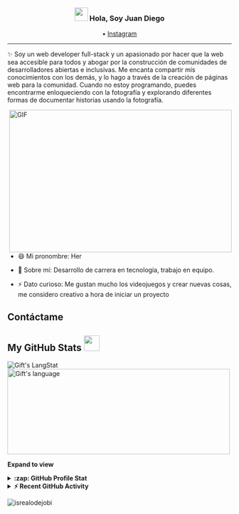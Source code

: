 <!-- Heading -->
<h3 align="center"><img src = "https://media.tenor.com/rgI7Ze-_-bsAAAAC/hello-hello-there.gif" width = 30px> Hola, Soy Juan Diego</h3>

<p align="center">
  <!-- <a href="https://www.juanleon.dev">Website</a> --> •
  <a href="https://www.instagram.com/juandiego.ledo/">Instagram</a>
</p>

 <!-- About section -->

---
✨ Soy un web developer full-stack y un apasionado por hacer que la web sea accesible para todos y abogar por la construcción de comunidades de desarrolladores abiertas e inclusivas.
Me encanta compartir mis conocimientos con los demás, y lo hago a través de la creación de páginas web para la comunidad. Cuando no estoy programando, puedes encontrarme enloqueciendo con la fotografía y explorando diferentes formas de documentar historias usando la fotografía.


<!-- code gif-->
<img align="right" alt="GIF" src="./code.gif" width="500" height="320" />

- 😄 Mi pronombre: Her   

- 💬 Sobre mí: Desarrollo de carrera en tecnología, trabajo en equipo.

- ⚡ Dato curioso: Me gustan mucho los videojuegos y crear nuevas cosas, me considero creativo a hora de iniciar un proyecto

<!-- About section: END -->


<!-- Conecct section -->

<h2>Contáctame</h3>
    <p>
        <a href="https://linkedin.com/in/juan-diego-187865255/" target="_blank"<img src="https://img.shields.io/badge/-Juan%20Leon%20-blue?style=plastic&amp;labelColor=blue&amp;logo=LinkedIn&amp;link=https://linkedin.com/in/juan-diego-187865225/%22" alt="LinkedIn Badge"></a> 
   </p>

 <!-- Conecct section: END -->
 
  <!-- GitHub section -->

 ##  My GitHub Stats <img src = "https://i.pinimg.com/originals/65/c4/f4/65c4f452571be1261e9c623f7da488ac.gif" width = 35px> 
 
 <div>
   <img align="center" src="https://github-readme-streak-stats.herokuapp.com/?user=JuanLeon123" alt="Gift's LangStat" />
  <img align="center" src="https://github-readme-stats.vercel.app/api/top-langs/?username=JuanLeon123" alt="Gift's language" height="192px"  width="500px"/>
</div>

**Expand to view**
<details>
  <summary><b>:zap: GitHub Profile Stat</b></summary>
  <img src="https://github-readme-stats.anuraghazra1.vercel.app/api?username=JuanLeon123&show_icons=true" />
</details>
<details>
  <summary><b>⚡ Recent GitHub Activity</b></summary>
  <br/>
   <a href="https://github.com/lauragift21/"><img alt="Gift' Activity Graph" src="https://activity-graph.herokuapp.com/graph?username=JuanLeon123&custom_title=Gift's%20Contribution%20Graph&theme=react-dark" /></a>
  <br/>
</details>

<!-- GitHub section: END -->

<!-- Profile Views -->

<p align="left"> <img src="https://komarev.com/ghpvc/?username=JuanLeon123&label=Profile%20views&color=0e75b6&style=flat" alt="isrealodejobi" />
</p>

<!-- THE END -->


<!--
**JuanLeon123/JuanLeon123** is a ✨ _special_ ✨ repository because its `README.md` (this file) appears on your GitHub profile.

Here are some ideas to get you started:

- 🔭 I’m currently working on ...
- 🌱 I’m currently learning ...
- 👯 I’m looking to collaborate on ...
- 🤔 I’m looking for help with ...
- 💬 Ask me about ...
- 📫 How to reach me: ...
- 😄 Pronouns: ...
- ⚡ Fun fact: ...
-->
